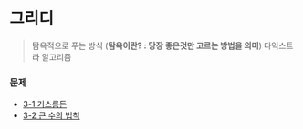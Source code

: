 # 그리디

> 탐욕적으로 푸는 방식 (**탐욕이란? : 당장 좋은것만 고르는 방법을 의미**)
> 다익스트라 알고리즘

### 문제

- [3-1 거스름돈](/3_%EA%B7%B8%EB%A6%AC%EB%94%94/solution3-1.py)
- [3-2 큰 수의 법칙](/3_%EA%B7%B8%EB%A6%AC%EB%94%94/solution3-2.py)
